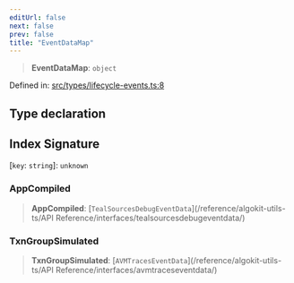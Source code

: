 ```yaml
---
editUrl: false
next: false
prev: false
title: "EventDataMap"
---
```


> **EventDataMap**: `object`

Defined in: [src/types/lifecycle-events.ts:8](https://github.com/algorandfoundation/algokit-utils-ts/blob/45957336d0cbf88c980c0a3343335a5e5e142c93/src/types/lifecycle-events.ts#L8)

## Type declaration

## Index Signature

\[`key`: `string`\]: `unknown`

### AppCompiled

> **AppCompiled**: [`TealSourcesDebugEventData`](/reference/algokit-utils-ts/API Reference/interfaces/tealsourcesdebugeventdata/)

### TxnGroupSimulated

> **TxnGroupSimulated**: [`AVMTracesEventData`](/reference/algokit-utils-ts/API Reference/interfaces/avmtraceseventdata/)
